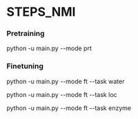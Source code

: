 # STEPS_NMI


### Pretraining
python -u main.py --mode prt

### Finetuning
python -u main.py --mode ft --task water

python -u main.py --mode ft --task loc

python -u main.py --mode ft --task enzyme
